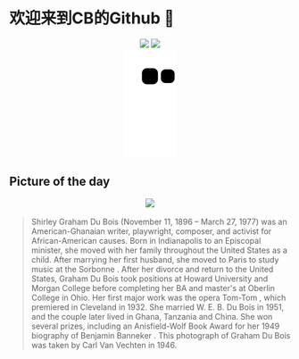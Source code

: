 
# 欢迎来到CB的Github 👋

<div align="center">
  <img height="137px" src="https://github-readme-stats.vercel.app/api?username=SuperCB&show_icons=true&theme=radical" />
  <img height="137px" src="https://github-readme-stats.vercel.app/api/top-langs/?username=SuperCB&hide_title=true&hide_border=true&layout=compact&langs_count=6&text_color=000&icon_color=fff" />
</div>


<div align="center">
    <img src="./contribution-snake/github-contribution-grid-snake.svg" />
</div>



## Picture of the day
<div align="center">
  <img width=400px src="https://upload.wikimedia.org/wikipedia/commons/thumb/c/c1/Carl_Van_Vechten_-_Shirley_Graham_Du_Bois.jpg/450px-Carl_Van_Vechten_-_Shirley_Graham_Du_Bois.jpg" />
</div>

>Shirley Graham Du Bois  (November 11, 1896 – March 27, 1977) was an American-Ghanaian writer, playwright, composer, and activist for African-American causes. Born in  Indianapolis  to an Episcopal minister, she moved with her family throughout the United States as a child. After marrying her first husband, she moved to Paris to study music at the  Sorbonne . After her divorce and return to the United States, Graham Du Bois took positions at  Howard University  and  Morgan College  before completing her BA and master's at  Oberlin College  in Ohio. Her first major work was the opera  Tom-Tom , which premiered in  Cleveland  in 1932. She married  W. E. B. Du Bois  in 1951, and the couple later lived in Ghana, Tanzania and China. She won several prizes, including an  Anisfield-Wolf Book Award  for her 1949 biography of  Benjamin Banneker . This photograph of Graham Du Bois was taken by  Carl Van Vechten  in 1946.


